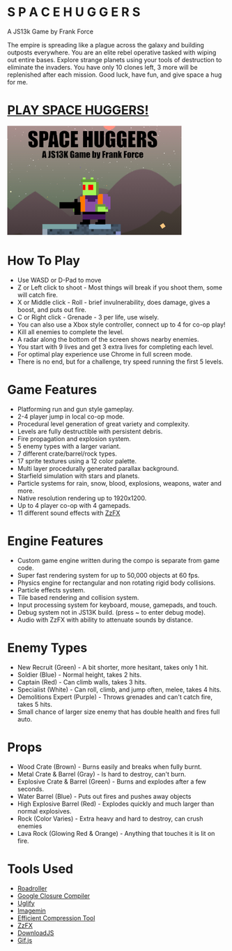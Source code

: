 # S P A C E H U G G E R S
A JS13k Game by Frank Force

The empire is spreading like a plague across the galaxy and building outposts everywhere.
You are an elite rebel operative tasked with wiping out entire bases.
Explore strange planets using your tools of destruction to eliminate the invaders.
You have only 10 clones left, 3 more will be replenished after each mission.
Good luck, have fun, and give space a hug for me.

# [PLAY SPACE HUGGERS!](https://js13kgames.com/entries/space-huggers)

![Screenshot](/screenshot.png)

# How To Play
- Use WASD or D-Pad to move
- Z or Left click to shoot - Most things will break if you shoot them, some will catch fire.
- X or Middle click - Roll - brief invulnerability, does damage, gives a boost, and puts out fire.
- C or Right click - Grenade - 3 per life, use wisely.
- You can also use a Xbox style controller, connect up to 4 for co-op play!
- Kill all enemies to complete the level.
- A radar along the bottom of the screen shows nearby enemies.
- You start with 9 lives and get 3 extra lives for completing each level.
- For optimal play experience use Chrome in full screen mode.
- There is no end, but for a challenge, try speed running the first 5 levels.

# Game Features
- Platforming run and gun style gameplay.
- 2-4 player jump in local co-op mode.
- Procedural level generation of great variety and complexity.
- Levels are fully destructible with persistent debris.
- Fire propagation and explosion system.
- 5 enemy types with a larger variant.
- 7 different crate/barrel/rock types.
- 17 sprite textures using a 12 color palette.
- Multi layer procedurally generated parallax background.
- Starfield simulation with stars and planets.
- Particle systems for rain, snow, blood, explosions, weapons, water and more.
- Native resolution rendering up to 1920x1200.
- Up to 4 player co-op with 4 gamepads.
- 11 different sound effects with [ZzFX](https://github.com/KilledByAPixel/ZzFX)

# Engine Features
- Custom game engine written during the compo is separate from game code.
- Super fast rendering system for up to 50,000 objects at 60 fps.
- Physics engine for rectangular and non rotating rigid body collisions.
- Particle effects system.
- Tile based rendering and collision system.
- Input processing system for keyboard, mouse, gamepads, and touch.
- Debug system not in JS13K build. (press ~ to enter debug mode).
- Audio with ZzFX with ability to attenuate sounds by distance.

# Enemy Types
- New Recruit (Green) - A bit shorter, more hesitant, takes only 1 hit.
- Soldier (Blue) - Normal height, takes 2 hits.
- Captain (Red) - Can climb walls, takes 3 hits.
- Specialist (White) - Can roll, climb, and jump often, melee, takes 4 hits.
- Demolitions Expert (Purple) - Throws grenades and can't catch fire, takes 5 hits.
- Small chance of larger size enemy that has double health and fires full auto.

# Props
- Wood Crate (Brown) - Burns easily and breaks when fully burnt.
- Metal Crate & Barrel (Gray) - Is hard to destroy, can't burn.
- Explosive Crate & Barrel (Green) - Burns and explodes after a few seconds.
- Water Barrel (Blue) - Puts out fires and pushes away objects
- High Explosive Barrel (Red) - Explodes quickly and much larger than normal explosives.
- Rock (Color Varies) - Extra heavy and hard to destroy, can crush enemies
- Lava Rock (Glowing Red & Orange) - Anything that touches it is lit on fire.

# Tools Used
- [Roadroller](https://github.com/lifthrasiir/roadroller)
- [Google Closure Compiler](https://github.com/google/closure-compiler)
- [Uglify](https://github.com/mishoo/UglifyJS)
- [Imagemin](https://github.com/imagemin/imagemin)
- [Efficient Compression Tool](https://github.com/fhanau/Efficient-Compression-Tool)
- [ZzFX](https://github.com/KilledByAPixel/ZzFX)
- [DownloadJS](http://danml.com/download.html)
- [Gif.js](https://github.com/jnordberg/gif.js)
